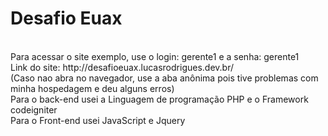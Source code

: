 # Desafio Euax

<br>
Para acessar o site exemplo, use o login: gerente1 e a senha: gerente1
<br>
Link do site:
http://desafioeuax.lucasrodrigues.dev.br/
<br>
(Caso nao abra no navegador, use a aba anônima pois tive problemas com minha hospedagem e deu alguns erros)

<br>
Para o back-end usei a Linguagem de programação PHP e o Framework codeigniter
<br>
Para o Front-end usei  JavaScript e Jquery





